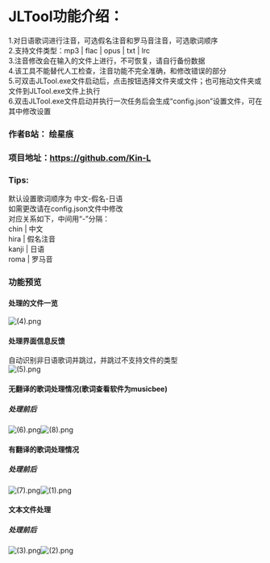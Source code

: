 # JLTool功能介绍：  
1.对日语歌词进行注音，可选假名注音和罗马音注音，可选歌词顺序  
2.支持文件类型：mp3 | flac | opus | txt | lrc  
3.注音修改会在输入的文件上进行，不可恢复，请自行备份数据  
4.该工具不能替代人工检查，注音功能不完全准确，和修改错误的部分  
5.可双击JLTool.exe文件启动后，点击按钮选择文件夹或文件；也可拖动文件夹或文件到JLTool.exe文件上执行  
6.双击JLTool.exe文件启动并执行一次任务后会生成“config.json”设置文件，可在其中修改设置  
### 作者B站： 绘星痕  
### 项目地址：https://github.com/Kin-L  
### Tips:  
默认设置歌词顺序为 中文-假名-日语  
如需更改请在config.json文件中修改  
对应关系如下，中间用“-”分隔：  
chin  | 中文  
hira  | 假名注音  
kanji | 日语  
roma  | 罗马音  
### 功能预览
#### 处理的文件一览
![ (4).png](./pic/4.png)  
#### 处理界面信息反馈
自动识别非日语歌词并跳过，并跳过不支持文件的类型  
![ (5).png](pic/5.png)  
#### 无翻译的歌词处理情况(歌词查看软件为musicbee)
##### 处理前后
![ (6).png](pic/6.png)![ (8).png](pic/8.png)  
#### 有翻译的歌词处理情况
##### 处理前后
![ (7).png](pic/7.png)![ (1).png](pic/1.png)  
#### 文本文件处理
##### 处理前后
![ (3).png](pic/3.png)![ (2).png](pic/2.png)  


